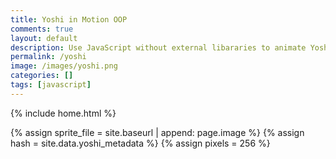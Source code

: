 ```yaml
---
title: Yoshi in Motion OOP 
comments: true
layout: default
description: Use JavaScript without external libararies to animate Yoshi moving across screen, OOP style.
permalink: /yoshi
image: /images/yoshi.png
categories: []
tags: [javascript]
---
```


{% include home.html %}

{% assign sprite_file = site.baseurl | append: page.image %}  <!--- Liquid concatentation --->
{% assign hash = site.data.yoshi_metadata %}  <!--- Liquid list variable created from file containing mario metatdata for sprite --->
{% assign pixels = 256 %} <!--- Liquid integer assignment --->

<!--- HTML for page contains <p> tag named "mario" and class properties for a "sprite"  -->
<p id="yoshi" class="sprite"></p>
  

<!--- Embedded Cascading Style Sheet (CSS) rules, defines how HTML elements look --->
<style>
  /* CSS style rules for the elements id and class above...
  */
  .sprite {
    height: {{pixels}}px;
    width: {{pixels}}px;
    background-image: url('{{sprite_file}}');
    background-repeat: no-repeat;
  }

  /* background position of sprite element */
  #yoshi {
    background-position: calc({{animations[0].col}} * {{pixels}} * -1px) calc({{animations[0].row}} * {{pixels}} * -1px);
  }
</style>

<!--- Embedded executable code--->
<script>
  ////////// convert yml hash to javascript key value objects /////////

  var yoshi_metadata = {}; //key, value object
  {% for key in hash %}  
  
  var key = "{{key | first}}"  //key
  var values = {} //values object
  values["row"] = {{key.row}}
  values["col"] = {{key.col}}
  values["frames"] = {{key.frames}}
  yoshi_metadata[key] = values; //key with values added

  {% endfor %}

  ////////// animation control object /////////

  class Yoshi {
    constructor(meta_data) {
      this.tID = null;  //capture setInterval() task ID
      this.positionX = 0;  // current position of sprite in X direction
      this.currentSpeed = 0;
      this.yoshiElement = document.getElementById("yoshi"); //HTML element of sprite
      this.pixels = {{pixels}}; //pixel offset of images in the sprite, set by liquid constant
      this.interval = 100; //animation time interval
      this.obj = meta_data;
      this.yoshiElement.style.position = "absolute";
    }

    animateRight(obj, speed) {
      let frame = 0;
      const row = obj.row * this.pixels;
      this.currentSpeed = speed;

      this.tID = setInterval(() => {
        const col = (frame + obj.col) * this.pixels;
        this.yoshiElement.style.backgroundPosition = `-${col}px -${row}px`;
        this.yoshiElement.style.left = `${this.positionX}px`;

        this.positionX += speed;
        frame = (frame + 1) % obj.frames;

        const viewportWidth = window.innerWidth;
        if (this.positionX > viewportWidth - this.pixels) {
          document.documentElement.scrollLeft = this.positionX - viewportWidth + this.pixels;
        }
      }, this.interval);
    }

    animateLeft(obj, speed) {
      let frame = 0;
      const row = obj.row * this.pixels;
      this.currentSpeed = speed;

      this.tID = setInterval(() => {
        const col = (frame + obj.col) * this.pixels;
        this.yoshiElement.style.backgroundPosition = `-${col}px -${row}px`;
        this.yoshiElement.style.left = `${this.positionX}px`;

        this.positionX -= speed;
        frame = (frame + 1) % obj.frames;

        const viewportWidth = window.innerWidth;
        if (this.positionX > viewportWidth - this.pixels) {
          document.documentElement.scrollLeft = this.positionX - viewportWidth + this.pixels;
        }
      }, this.interval);
    }

    animateU(obj, speed) {
      let frame = 0;
      const row = obj.row * this.pixels;
      this.currentSpeed = speed;

      this.tID = setInterval(() => {
        const col = (frame + obj.col) * this.pixels;
        this.yoshiElement.style.backgroundPosition = `-${col}px -${row}px`;
        this.yoshiElement.style.left = `${this.positionX}px`;

        this.positionX -= speed;
        frame = (frame + 1) % obj.frames;

        const viewportWidth = window.innerWidth;
        if (this.positionX > viewportWidth - this.pixels) {
          document.documentElement.scrollLeft = this.positionX - viewportWidth + this.pixels;
        }
      }, this.interval);
    }

    startWalkingRight() {
      this.stopAnimate();
      this.animateRight(this.obj["Walk"], 3);
    }

    startWalkingLeft() {
      this.stopAnimate();
      this.animateLeft(this.obj["WalkL"], 3);
    }

    startRunningRight() {
      this.stopAnimate();
      this.animateRight(this.obj["Run1"], 6);
    }

    startRunningLeft() {
      this.stopAnimate();
      this.animateLeft(this.obj["Run1L"], 6);
    }

    startPuffing() {
      this.stopAnimate();
      this.animateRight(this.obj["Puff"], 0);
    }

    startPuffingLeft() {
      this.stopAnimate();
      this.animateLeft(this.obj["PuffL"], 0);
    }

    startCheering() {
      this.stopAnimate();
      this.animateRight(this.obj["Cheer"], 0);
    }

    startFlipping() {
      this.stopAnimate();
      this.animateRight(this.obj["Flip"], 0);
    }

    startResting() {
      this.stopAnimate();
      this.animateRight(this.obj["Rest"], 0);
    }

    startRestingLeft() {
      this.stopAnimate();
      this.animateRight(this.obj["RestL"], 0);
    }

    stopAnimate() {
      clearInterval(this.tID);
    }
  }

  const yoshi = new Yoshi(yoshi_metadata);

  ////////// event control /////////

  var rightspd = 0;
  var leftspd = 0;
  var direction = "none";

  window.addEventListener("keydown", (event) => {
    if (event.key === "d") {
      event.preventDefault();
      direction = "right";
      if (event.repeat) {
        yoshi.startCheering();
      } else {
        if (yoshi.currentSpeed === 0 && leftspd == 0) {
          yoshi.startWalkingRight();
          leftspd = 0;
          rightspd = 1;
        } else if (yoshi.currentSpeed === 3 && rightspd == 1) {
          yoshi.startRunningRight();
          rightspd = 0;
        }
      }
    } 
    
    if (event.key === "a") {
      event.preventDefault();
      direction = "left";
      if (event.repeat) {
        yoshi.startCheering();
      } else {
        if (yoshi.currentSpeed === 0 && rightspd == 0) {
          yoshi.startWalkingLeft();
          rightspd = 0;
          leftspd = 1;
        } else if (yoshi.currentSpeed === 3 && leftspd == 1) {
          yoshi.startRunningLeft();
          leftspd = 0;
        }
      }
    } 

    if (event.key === "d") {
      event.preventDefault();
      rightspd = 0;
      leftspd = 0;
      if (event.repeat) {
        yoshi.stopAnimate();
      } else if (direction == "right"){
        yoshi.startPuffing();
      } else if (direction == "left"){
        yoshi.startPuffingLeft();
      }
    }
  });

  //touch events that enable animations
  window.addEventListener("touchstart", (event) => {
    event.preventDefault(); // prevent default browser action
    if (event.touches[0].clientX > window.innerWidth / 2) {
      event.preventDefault();
      direction = "right";
      if (event.repeat) {
        yoshi.startCheering();
      } else {
        if (yoshi.currentSpeed === 0 && leftspd == 0) {
          yoshi.startWalkingRight();
          leftspd = 0;
          rightspd = 1;
        } else if (yoshi.currentSpeed === 3 && rightspd == 1) {
          yoshi.startRunningRight();
          rightspd = 0;
        }
      }
    }
    
    if (event.touches[0].clientX < window.innerWidth / 2) {
      event.preventDefault();
      direction = "left";
      if (event.repeat) {
        yoshi.startCheering();
      } else {
        if (yoshi.currentSpeed === 0 && rightspd == 0) {
          yoshi.startWalkingLeft();
          rightspd = 0;
          leftspd = 1;
        } else if (yoshi.currentSpeed === 3 && leftspd == 1) {
          yoshi.startRunningLeft();
          leftspd = 0;
        }
      }
    }

    if (event.touches[0].clientY < window.innerHeight / 2) {
      event.preventDefault();
      rightspd = 0;
      leftspd = 0;
      if (event.repeat) {
        yoshi.stopAnimate();
      } else if (direction == "right"){
        yoshi.startPuffing();
      } else if (direction == "left"){
        yoshi.startPuffingLeft();
      }
    }
  });

  //stop animation on window blur
  window.addEventListener("blur", () => {
    yoshi.stopAnimate();
  });

  //start animation on window focus
  window.addEventListener("focus", () => {
     yoshi.stopAnimate();
     rightspd = 0;
     leftspd = 0;
     direction = "none";
     yoshi.startFlipping();
  });

  //start animation on page load or page refresh
  document.addEventListener("DOMContentLoaded", () => {
    // adjust sprite size for high pixel density devices
    const scale = window.devicePixelRatio;
    const sprite = document.querySelector(".sprite");
    sprite.style.transform = `scale(${0.2 * scale})`;
    yoshi.startResting();
  });

</script>

